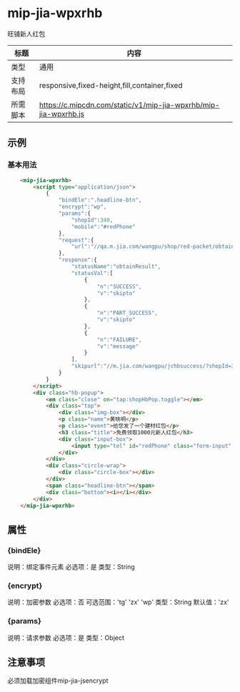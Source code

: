 # mip-jia-wpxrhb

旺铺新人红包

标题|内容
----|----
类型|通用
支持布局|responsive,fixed-height,fill,container,fixed
所需脚本|https://c.mipcdn.com/static/v1/mip-jia-wpxrhb/mip-jia-wpxrhb.js

## 示例

### 基本用法
```html
    <mip-jia-wpxrhb>
        <script type="application/json">
            {
                "bindEle":".headline-btn",
                "encrypt":"wp",
                "params":{
                    "shopId":340,
                    "mobile":"#redPhone"
                },
                "request":{
                    "url":"//qa.m.jia.com/wangpu/shop/red-packet/obtain/64868"
                },
                "response":{
                    "statusName":"obtainResult",
                    "statusVal":[
                        {
                            "n":"SUCCESS",
                            "v":"skipto"
                        },
                        {
                            "n":"PART_SUCCESS",
                            "v":"skipto"
                        },
                        {
                            "n":"FAILURE",
                            "v":"message"
                        }
                    ],
                    "skipurl":"//m.jia.com/wangpu/jchbsuccess/?shopId=340"
                }
            }
        </script>
        <div class="hb-popup">
            <em class="close" on="tap:shopHbPop.toggle"></em>
            <div class="top">
                <div class="img-box"></div>
                <p class="name">黄晓明</p>
                <p class="event">给您发了一个建材红包</p>
                <h3 class="title">免费领取1000元新人红包</h3>
                <div class="input-box">
                    <input type="tel" id="redPhone" class="form-input" maxlength="11" placeholder="请输入您的手机号" request="true" validatereg="^1[3|4|5|6|7|8|9]\d{9}$" errortxt="请输入您的手机号"  regtxt="请输入正确的手机号">
                </div>
            </div>
            <div class="circle-wrap">
                <div class="circle-box"></div>
            </div>
            <span class="headline-btn"></span>
            <div class="bottom"><i></i></div>
        </div>
    </mip-jia-wpxrhb>
```

## 属性

### {bindEle}

说明：绑定事件元素
必选项：是
类型：String


### {encrypt}

说明：加密参数
必选项：否
可选范围：'tg' 'zx' 'wp'
类型：String
默认值：'zx'


### {params}

说明：请求参数
必选项：是
类型：Object

## 注意事项
必须加载加密组件mip-jia-jsencrypt
